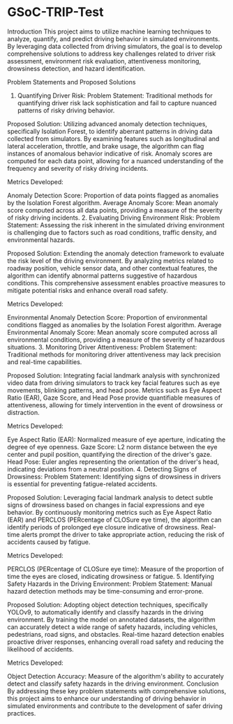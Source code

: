 # GSoC-TRIP-Test

Introduction
This project aims to utilize machine learning techniques to analyze, quantify, and predict driving behavior in simulated environments. By leveraging data collected from driving simulators, the goal is to develop comprehensive solutions to address key challenges related to driver risk assessment, environment risk evaluation, attentiveness monitoring, drowsiness detection, and hazard identification.

Problem Statements and Proposed Solutions
1. Quantifying Driver Risk:
Problem Statement: Traditional methods for quantifying driver risk lack sophistication and fail to capture nuanced patterns of risky driving behavior.

Proposed Solution: Utilizing advanced anomaly detection techniques, specifically Isolation Forest, to identify aberrant patterns in driving data collected from simulators. By examining features such as longitudinal and lateral acceleration, throttle, and brake usage, the algorithm can flag instances of anomalous behavior indicative of risk. Anomaly scores are computed for each data point, allowing for a nuanced understanding of the frequency and severity of risky driving incidents.

Metrics Developed:

Anomaly Detection Score: Proportion of data points flagged as anomalies by the Isolation Forest algorithm.
Average Anomaly Score: Mean anomaly score computed across all data points, providing a measure of the severity of risky driving incidents.
2. Evaluating Driving Environment Risk:
Problem Statement: Assessing the risk inherent in the simulated driving environment is challenging due to factors such as road conditions, traffic density, and environmental hazards.

Proposed Solution: Extending the anomaly detection framework to evaluate the risk level of the driving environment. By analyzing metrics related to roadway position, vehicle sensor data, and other contextual features, the algorithm can identify abnormal patterns suggestive of hazardous conditions. This comprehensive assessment enables proactive measures to mitigate potential risks and enhance overall road safety.

Metrics Developed:

Environmental Anomaly Detection Score: Proportion of environmental conditions flagged as anomalies by the Isolation Forest algorithm.
Average Environmental Anomaly Score: Mean anomaly score computed across all environmental conditions, providing a measure of the severity of hazardous situations.
3. Monitoring Driver Attentiveness:
Problem Statement: Traditional methods for monitoring driver attentiveness may lack precision and real-time capabilities.

Proposed Solution: Integrating facial landmark analysis with synchronized video data from driving simulators to track key facial features such as eye movements, blinking patterns, and head pose. Metrics such as Eye Aspect Ratio (EAR), Gaze Score, and Head Pose provide quantifiable measures of attentiveness, allowing for timely intervention in the event of drowsiness or distraction.

Metrics Developed:

Eye Aspect Ratio (EAR): Normalized measure of eye aperture, indicating the degree of eye openness.
Gaze Score: L2 norm distance between the eye center and pupil position, quantifying the direction of the driver's gaze.
Head Pose: Euler angles representing the orientation of the driver's head, indicating deviations from a neutral position.
4. Detecting Signs of Drowsiness:
Problem Statement: Identifying signs of drowsiness in drivers is essential for preventing fatigue-related accidents.

Proposed Solution: Leveraging facial landmark analysis to detect subtle signs of drowsiness based on changes in facial expressions and eye behavior. By continuously monitoring metrics such as Eye Aspect Ratio (EAR) and PERCLOS (PERcentage of CLOSure eye time), the algorithm can identify periods of prolonged eye closure indicative of drowsiness. Real-time alerts prompt the driver to take appropriate action, reducing the risk of accidents caused by fatigue.

Metrics Developed:

PERCLOS (PERcentage of CLOSure eye time): Measure of the proportion of time the eyes are closed, indicating drowsiness or fatigue.
5. Identifying Safety Hazards in the Driving Environment:
Problem Statement: Manual hazard detection methods may be time-consuming and error-prone.

Proposed Solution: Adopting object detection techniques, specifically YOLOv9, to automatically identify and classify hazards in the driving environment. By training the model on annotated datasets, the algorithm can accurately detect a wide range of safety hazards, including vehicles, pedestrians, road signs, and obstacles. Real-time hazard detection enables proactive driver responses, enhancing overall road safety and reducing the likelihood of accidents.

Metrics Developed:

Object Detection Accuracy: Measure of the algorithm's ability to accurately detect and classify safety hazards in the driving environment.
Conclusion
By addressing these key problem statements with comprehensive solutions, this project aims to enhance our understanding of driving behavior in simulated environments and contribute to the development of safer driving practices.

